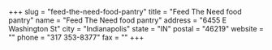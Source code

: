 +++
slug = "feed-the-need-food-pantry"
title = "Feed The Need food pantry"
name = "Feed The Need food pantry"
address = "6455 E Washington St"
city = "Indianapolis"
state = "IN"
postal = "46219"
website = ""
phone = "317 353-8377"
fax = ""
+++
